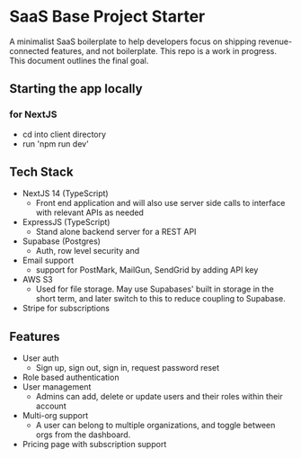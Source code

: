 # SaaS Base Project Starter

A minimalist SaaS boilerplate to help developers focus on shipping revenue-connected features, and not boilerplate.
This repo is a work in progress. This document outlines the final goal.

## Starting the app locally

### for NextJS

- cd into client directory
- run 'npm run dev'

## Tech Stack

- NextJS 14 (TypeScript)
  - Front end application and will also use server side calls to interface with relevant APIs as needed
- ExpressJS (TypeScript)
  - Stand alone backend server for a REST API
- Supabase (Postgres)
  - Auth, row level security and
- Email support
  - support for PostMark, MailGun, SendGrid by adding API key
- AWS S3
  - Used for file storage. May use Supabases' built in storage in the short term, and later switch to this to reduce coupling to Supabase.
- Stripe for subscriptions

## Features

- User auth
  - Sign up, sign out, sign in, request password reset
- Role based authentication
- User management
  - Admins can add, delete or update users and their roles within their account
- Multi-org support
  - A user can belong to multiple organizations, and toggle between orgs from the dashboard.
- Pricing page with subscription support
